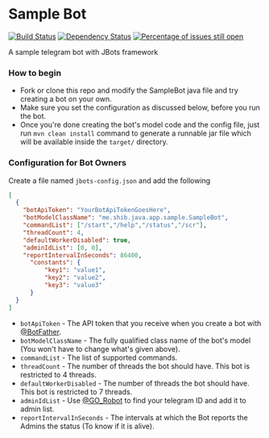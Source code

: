 # Sample Bot
[![Build Status](https://travis-ci.org/shibme/sample-jbot.svg)](https://travis-ci.org/shibme/sample-jbot)
[![Dependency Status](https://www.versioneye.com/user/projects/56d5faead716950040a0e4bd/badge.svg?style=flat)](https://www.versioneye.com/user/projects/56d5faead716950040a0e4bd)
[![Percentage of issues still open](http://isitmaintained.com/badge/open/shibme/sample-jbot.svg)](http://isitmaintained.com/project/shibme/sample-jbot "Percentage of issues still open")

A sample telegram bot with JBots framework

### How to begin
* Fork or clone this repo and modify the SampleBot java file and try creating a bot on your own.
* Make sure you set the configuration as discussed below, before you run the bot.
* Once you're done creating the bot's model code and the config file, just run `mvn clean install` command to generate a runnable jar file which will be available inside the `target/` directory.

### Configuration for Bot Owners
Create a file named `jbots-config.json` and add the following
```json
[
  {
	"botApiToken": "YourBotApiTokenGoesHere",
	"botModelClassName": "me.shib.java.app.sample.SampleBot",
	"commandList": ["/start","/help","/status","/scr"],
	"threadCount": 4,
	"defaultWorkerDisabled": true,
	"adminIdList": [0, 0],
	"reportIntervalInSeconds": 86400,
	  "constants": {
		  "key1": "value1",
		  "key2": "value2",
		  "key3": "value3"
	  }
  }
]
```
* `botApiToken` - The API token that you receive when you create a bot with [@BotFather](https://telegram.me/BotFather).
* `botModelClassName` - The fully qualified class name of the bot's model (You won't have to change what's given above).
* `commandList` - The list of supported commands.
* `threadCount` - The number of threads the bot should have. This bot is restricted to 4 threads.
* `defaultWorkerDisabled` - The number of threads the bot should have. This bot is restricted to 7 threads.
* `adminIdList` - Use [@GO_Robot](https://telegram.me/GO_Robot) to find your telegram ID and add it to admin list.
* `reportIntervalInSeconds` - The intervals at which the Bot reports the Admins the status (To know if it is alive).